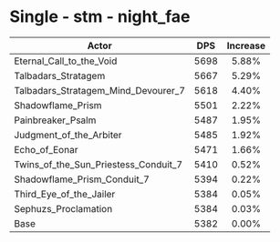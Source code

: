 # Single - stm - night_fae
| Actor | DPS | Increase |
|---|:---:|:---:|
|Eternal_Call_to_the_Void|5698|5.88%|
|Talbadars_Stratagem|5667|5.29%|
|Talbadars_Stratagem_Mind_Devourer_7|5618|4.40%|
|Shadowflame_Prism|5501|2.22%|
|Painbreaker_Psalm|5487|1.95%|
|Judgment_of_the_Arbiter|5485|1.92%|
|Echo_of_Eonar|5471|1.66%|
|Twins_of_the_Sun_Priestess_Conduit_7|5410|0.52%|
|Shadowflame_Prism_Conduit_7|5394|0.22%|
|Third_Eye_of_the_Jailer|5384|0.05%|
|Sephuzs_Proclamation|5384|0.03%|
|Base|5382|0.00%|
